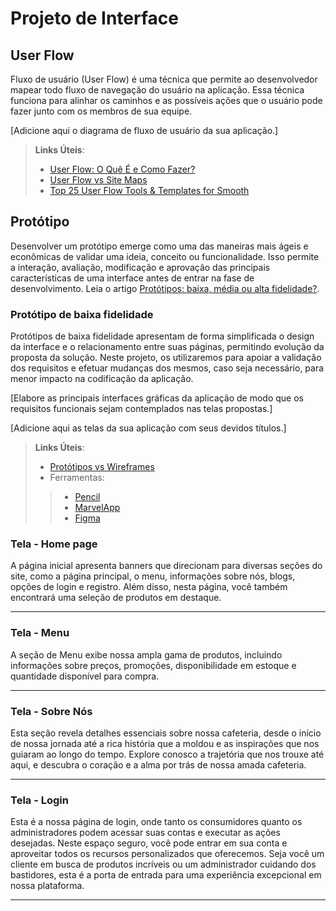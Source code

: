 
# Projeto de Interface

## User Flow

Fluxo de usuário (User Flow) é uma técnica que permite ao desenvolvedor mapear todo fluxo de navegação do usuário na aplicação. Essa técnica funciona para alinhar os caminhos e as possíveis ações que o usuário pode fazer junto com os membros de sua equipe.

[Adicione aqui o diagrama de fluxo de usuário da sua aplicação.] 

> **Links Úteis**:
> - [User Flow: O Quê É e Como Fazer?](https://medium.com/7bits/fluxo-de-usu%C3%A1rio-user-flow-o-que-%C3%A9-como-fazer-79d965872534)
> - [User Flow vs Site Maps](http://designr.com.br/sitemap-e-user-flow-quais-as-diferencas-e-quando-usar-cada-um/)
> - [Top 25 User Flow Tools & Templates for Smooth](https://www.mockplus.com/blog/post/user-flow-tools)

## Protótipo

Desenvolver um protótipo emerge como uma das maneiras mais ágeis e econômicas de validar uma ideia, conceito ou funcionalidade. Isso permite a interação, avaliação, modificação e aprovação das principais características de uma interface antes de entrar na fase de desenvolvimento. Leia o artigo [Protótipos: baixa, média ou alta fidelidade?](https://medium.com/ladies-that-ux-br/prot%C3%B3tipos-baixa-m%C3%A9dia-ou-alta-fidelidade-71d897559135).

### Protótipo de baixa fidelidade

Protótipos de baixa fidelidade apresentam de forma simplificada o design da interface e o relacionamento entre suas páginas, permitindo evolução da proposta da solução. Neste projeto, os utilizaremos para apoiar a validação dos requisitos e efetuar mudanças dos mesmos, caso seja necessário, para menor impacto na codificação da aplicação.

[Elabore as principais interfaces gráficas da aplicação de modo que os requisitos funcionais sejam contemplados nas telas propostas.]

[Adicione aqui as telas da sua aplicação com seus devidos títulos.] 
 
> **Links Úteis**:
> - [Protótipos vs Wireframes](https://www.nngroup.com/videos/prototypes-vs-wireframes-ux-projects/)
>- Ferramentas:
>> - [Pencil](https://pencil.evolus.vn/)
>> - [MarvelApp](https://marvelapp.com/)
>> - [Figma](https://www.figma.com/)


<h3>Tela - Home page</h3>
<p>A página inicial apresenta banners que direcionam para diversas seções do site, como a página principal, o menu, informações sobre nós, blogs, opções de login e registro. Além disso, nesta página, você também encontrará uma seleção de produtos em destaque. </p>
<hr>

<h3>Tela - Menu</h3>
<p>A seção de Menu exibe nossa ampla gama de produtos, incluindo informações sobre preços, promoções, disponibilidade em estoque e quantidade disponível para compra. </p>
<hr>

<h3>Tela - Sobre Nós</h3>
<p>Esta seção revela detalhes essenciais sobre nossa cafeteria, desde o início de nossa jornada até a rica história que a moldou e as inspirações que nos guiaram ao longo do tempo. Explore conosco a trajetória que nos trouxe até aqui, e descubra o coração e a alma por trás de nossa amada cafeteria. </p>
<hr>

<h3>Tela - Login</h3>
<p>Esta é a nossa página de login, onde tanto os consumidores quanto os administradores podem acessar suas contas e executar as ações desejadas. Neste espaço seguro, você pode entrar em sua conta e aproveitar todos os recursos personalizados que oferecemos. Seja você um cliente em busca de produtos incríveis ou um administrador cuidando dos bastidores, esta é a porta de entrada para uma experiência excepcional em nossa plataforma. </p>
<hr>

